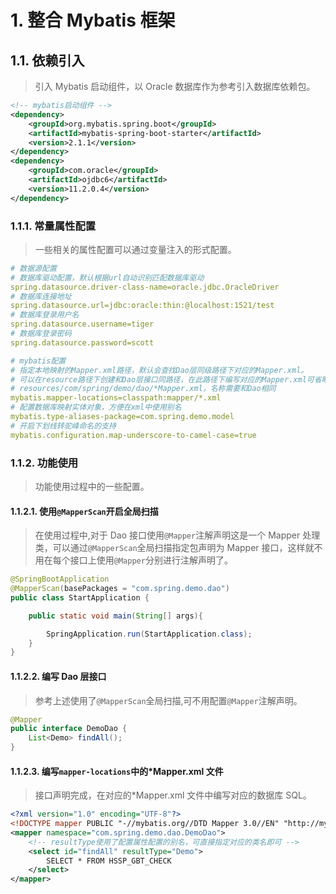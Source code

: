 # 1. 整合 Mybatis 框架

## 1.1. 依赖引入

> 引入 Mybatis 启动组件，以 Oracle 数据库作为参考引入数据库依赖包。

```xml
<!-- mybatis启动组件 -->
<dependency>
    <groupId>org.mybatis.spring.boot</groupId>
    <artifactId>mybatis-spring-boot-starter</artifactId>
    <version>2.1.1</version>
</dependency>
<dependency>
    <groupId>com.oracle</groupId>
    <artifactId>ojdbc6</artifactId>
    <version>11.2.0.4</version>
</dependency>
```

### 1.1.1. 常量属性配置

> 一些相关的属性配置可以通过变量注入的形式配置。

```yaml
# 数据源配置
# 数据库驱动配置，默认根据url自动识别匹配数据库驱动
spring.datasource.driver-class-name=oracle.jdbc.OracleDriver
# 数据库连接地址
spring.datasource.url=jdbc:oracle:thin:@localhost:1521/test
# 数据库登录用户名
spring.datasource.username=tiger
# 数据库登录密码
spring.datasource.password=scott

# mybatis配置
# 指定本地映射的Mapper.xml路径，默认会查找Dao层同级路径下对应的Mapper.xml。
# 可以在resource路径下创建和Dao层接口同路径，在此路径下编写对应的Mapper.xml可省略此配置。
# resources/com/spring/demo/dao/*Mapper.xml，名称需要和Dao相同
mybatis.mapper-locations=classpath:mapper/*.xml
# 配置数据库映射实体对象，方便在xml中使用别名
mybatis.type-aliases-package=com.spring.demo.model
# 开启下划线转驼峰命名的支持
mybatis.configuration.map-underscore-to-camel-case=true
```

### 1.1.2. 功能使用

> 功能使用过程中的一些配置。

#### 1.1.2.1. 使用`@MapperScan`开启全局扫描

> 在使用过程中,对于 Dao 接口使用`@Mapper`注解声明这是一个 Mapper 处理类，可以通过`@MapperScan`全局扫描指定包声明为 Mapper 接口，这样就不用在每个接口上使用`@Mapper`分别进行注解声明了。

```java
@SpringBootApplication
@MapperScan(basePackages = "com.spring.demo.dao")
public class StartApplication {

    public static void main(String[] args){

        SpringApplication.run(StartApplication.class);
    }
}
```

#### 1.1.2.2. 编写 Dao 层接口

> 参考上述使用了`@MapperScan`全局扫描,可不用配置`@Mapper`注解声明。

```java
@Mapper
public interface DemoDao {
    List<Demo> findAll();
}
```

#### 1.1.2.3. 编写`mapper-locations`中的\*Mapper.xml 文件

> 接口声明完成，在对应的\*Mapper.xml 文件中编写对应的数据库 SQL。

```xml
<?xml version="1.0" encoding="UTF-8"?>
<!DOCTYPE mapper PUBLIC "-//mybatis.org//DTD Mapper 3.0//EN" "http://mybatis.org/dtd/mybatis-3-mapper.dtd">
<mapper namespace="com.spring.demo.dao.DemoDao">
    <!-- resultType使用了配置属性配置的别名，可直接指定对应的类名即可 -->
    <select id="findAll" resultType="Demo">
        SELECT * FROM HSSP_GBT_CHECK
    </select>
</mapper>
```
